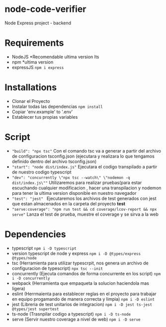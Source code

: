 # node-code-verifier
Node Express project - backend

# Requirements

- NodeJS *Recomendable ultima version lts
- npm *ultima version
- expressJS ```npm i express```

# Installations

- Clonar el Proyecto
- Instalar todas las dependencias ```npm install```
- Copiar 'env.example' to '.env' 
- Establecer tus propias variables

# Script

- ```"build": "npx tsc"``` Con el comando tsc va a generar a partir del archivo de configuracion tsconfig.json (ejecutara y realizara lo que tengamos definido dentro del archivo tsconfig.json)
- ```"start": "node dist/index.js"``` Ejecutara el codigo transpilado a partir de nuestro codigo typescript
- ```"dev": "concurrently \"npx tsc --watch\" \"nodemon -q dist/index.js\""``` Utilizaremos para realizar pruebas(para estar escuchando cualquier modificacion , hacer una transpilacion y nodemon para tener la ultima version disponible en nuestro navegador
- ```"test": "jest" ``` Ejecutaremos los archivos de test generados con jest que estan almacenados en la carpeta del proyecto __test__
- ```"serve:coverage": "npm run test && cd coverage/lcov-report && npx serve"``` Lanza el test de prueba, muestre el coverage y se sirva a la web

# Dependencies

- typescript ```npm i -D typescript```
- version typescript de node y express ```npm i -D @types/express @types/node```
- tsc (Herramienta para utilizar typescrpit, nos genera un archivo de configuracion de typescript) ```npx tsc --init```
- concurrently (Ejecuta comandos de forma concurrente en los script) ```npm i -D concurrently```
- webpack (Herramienta que empaqueta la solucion haciendola mas ligera)
- eslint (Herrmaienta para establecer reglas en el proyecto para trabajar en equipo progamando de manera correcta y limpia)      ```npm i -D eslint```
- jest (Libreria de test unitarios de integracion) ```npm i -D jest ts-jest @types/jest supertest```
- ts-node (Trasnpilar codigo a typescript) ```npm i -D ts-node```
- serve (Servir nuestro coverage a nivel de web) ```npm i -D serve```
